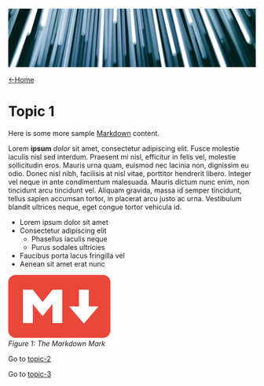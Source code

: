 ![](images/christopher-burns-Kj2SaNHG-hg-unsplash-cropped.jpg ':class=header-image-full-width')

[←Home](home.md)

# Topic 1

Here is some more sample [Markdown](https://www.markdownguide.org/) content.

Lorem **ipsum** _dolor_ sit amet, consectetur adipiscing elit. Fusce molestie iaculis nisl sed interdum. Praesent mi nisl, efficitur in felis vel, molestie sollicitudin eros. Mauris urna quam, euismod nec lacinia non, dignissim eu odio. Donec nisl nibh, facilisis at nisl vitae, porttitor hendrerit libero. Integer vel neque in ante condimentum malesuada. Mauris dictum nunc enim, non tincidunt arcu tincidunt vel. Aliquam gravida, massa id semper tincidunt, tellus sapien accumsan tortor, in placerat arcu justo ac urna. Vestibulum blandit ultrices neque, eget congue tortor vehicula id.

- Lorem ipsum dolor sit amet
- Consectetur adipiscing elit
  - Phasellus iaculis neque
  - Purus sodales ultricies
- Faucibus porta lacus fringilla vel
- Aenean sit amet erat nunc

![The Markdown Mark](images/markdown-red.png)  
_Figure 1: The Markdown Mark_  

Go to [topic-2](topic-2.md)

Go to [topic-3](topic-3.md)